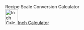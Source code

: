 
<div id="inch-calculator-icw" data-ct="recipe_scale" data-cw="100%" data-ch="825" data-cv="MTE3MDA2NDY1MTM="><div id="inch-calculator-icwh">Recipe Scale Conversion Calculator</div><div id="inch-calculator-icwf"><a id="inch-calculator-icwi" href="https://www.inchcalculator.com/recipe-scale-conversion-calculator/" target="_blank"><img id="inch-calculator-icwl" src="https://cdn.inchcalculator.com/e/inch-calculator-logo-tiny.png" alt="Inch Calculator Logo" width="40" height="49"><span id="inch-calculator-icwb">Inch Calculator</span></a></div></div><script src="https://cdn.inchcalculator.com/e/widgets.min.js" async defer></script>
